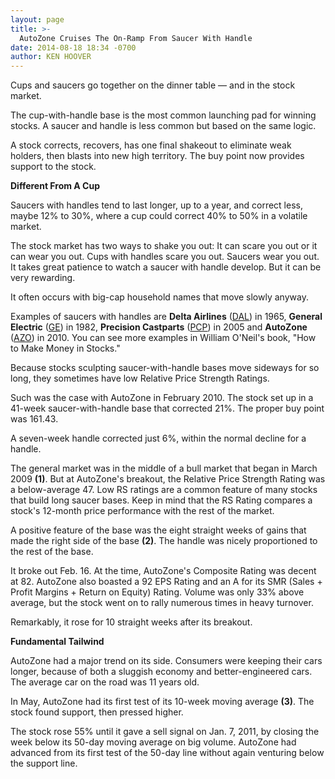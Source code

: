 ```yaml
---
layout: page
title: >-
  AutoZone Cruises The On-Ramp From Saucer With Handle
date: 2014-08-18 18:34 -0700
author: KEN HOOVER
---
```





Cups and saucers go together on the dinner table — and in the stock market.


The cup-with-handle base is the most common launching pad for winning stocks. A saucer and handle is less common but based on the same logic.


A stock corrects, recovers, has one final shakeout to eliminate weak holders, then blasts into new high territory. The buy point now provides support to the stock.


**Different From A Cup**


Saucers with handles tend to last longer, up to a year, and correct less, maybe 12% to 30%, where a cup could correct 40% to 50% in a volatile market.


The stock market has two ways to shake you out: It can scare you out or it can wear you out. Cups with handles scare you out. Saucers wear you out. It takes great patience to watch a saucer with handle develop. But it can be very rewarding.


It often occurs with big-cap household names that move slowly anyway.


Examples of saucers with handles are **Delta Airlines** ([DAL](https://research.investors.com/quote.aspx?symbol=DAL)) in 1965, **General Electric** ([GE](https://research.investors.com/quote.aspx?symbol=GE)) in 1982, **Precision Castparts** ([PCP](https://research.investors.com/quote.aspx?symbol=PCP)) in 2005 and **AutoZone** ([AZO](https://research.investors.com/quote.aspx?symbol=AZO)) in 2010. You can see more examples in William O'Neil's book, "How to Make Money in Stocks."


Because stocks sculpting saucer-with-handle bases move sideways for so long, they sometimes have low Relative Price Strength Ratings.


Such was the case with AutoZone in February 2010. The stock set up in a 41-week saucer-with-handle base that corrected 21%. The proper buy point was 161.43.


A seven-week handle corrected just 6%, within the normal decline for a handle.


The general market was in the middle of a bull market that began in March 2009 **(1)**. But at AutoZone's breakout, the Relative Price Strength Rating was a below-average 47. Low RS ratings are a common feature of many stocks that build long saucer bases. Keep in mind that the RS Rating compares a stock's 12-month price performance with the rest of the market.


A positive feature of the base was the eight straight weeks of gains that made the right side of the base **(2)**. The handle was nicely proportioned to the rest of the base.


It broke out Feb. 16. At the time, AutoZone's Composite Rating was decent at 82. AutoZone also boasted a 92 EPS Rating and an A for its SMR (Sales + Profit Margins + Return on Equity) Rating. Volume was only 33% above average, but the stock went on to rally numerous times in heavy turnover.


Remarkably, it rose for 10 straight weeks after its breakout.


**Fundamental Tailwind**


AutoZone had a major trend on its side. Consumers were keeping their cars longer, because of both a sluggish economy and better-engineered cars. The average car on the road was 11 years old.


In May, AutoZone had its first test of its 10-week moving average **(3)**. The stock found support, then pressed higher.


The stock rose 55% until it gave a sell signal on Jan. 7, 2011, by closing the week below its 50-day moving average on big volume. AutoZone had advanced from its first test of the 50-day line without again venturing below the support line.




